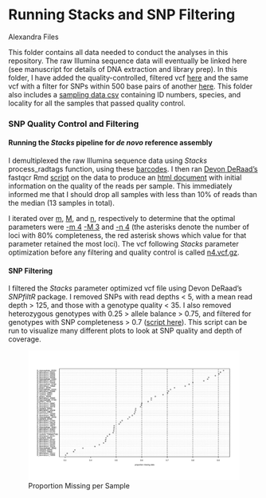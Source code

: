 Running Stacks and SNP Filtering
================
Alexandra Files

This folder contains all data needed to conduct the analyses in this
repository. The raw Illumina sequence data will eventually be linked
here (see manuscript for details of DNA extraction and library prep). In
this folder, I have added the quality-controlled, filtered vcf
[here](./Sterrhoptilus_vcf.gz) and the same vcf with a filter for SNPs
within 500 base pairs of another [here](Sterrhoptilus_vcf_thinned.gz).
This folder also includes a [sampling data
csv](./Sterrhoptilus_SamplingData.csv) containing ID numbers, species,
and locality for all the samples that passed quality control.

### SNP Quality Control and Filtering

#### Running the *Stacks* pipeline for *de novo* reference assembly

I demultiplexed the raw Illumina sequence data using *Stacks*
process_radtags function, using these
[barcodes](./Running_Stacks/Barcodes.txt). I then ran [Devon
DeRaad’s](https://github.com/DevonDeRaad) fastqcr Rmd
[script](./Running_Stacks/fastqcr.Rmd) on the data to produce an [html
document](./Running_Stacks/qc.html) with initial information on the
quality of the reads per sample. This immediately informed me that I
should drop all samples with less than 10% of reads than the median (13
samples in total).

I iterated over [m](./Running_Stacks/optimize.m.sh),
[M](./Running_Stacks/optimize.bigm.sh), and
[n](./Running_Stacks/optimize.n.sh), respectively to determine that the
optimal parameters were [-m
4](./Running_Stacks/ParameterOptimization_m_Plot.svg) [-M
3](./Running_Stacks/ParameterOptimization_BigM_Plot.svg) and [-n
4](./Running_Stacks/ParameterOptimization_n_Plot.svg) (the asterisks
denote the number of loci with 80% completeness, the red asterisk shows
which value for that parameter retained the most loci). The vcf
following *Stacks* parameter optimization before any filtering and
quality control is called [n4.vcf.gz](./Running_Stacks/n4.vcf.gz).

#### SNP Filtering

I filtered the *Stacks* parameter optimized vcf file using Devon
DeRaad’s *SNPfiltR* package. I removed SNPs with read depths \< 5, with
a mean read depth \> 125, and those with a genotype quality \< 35. I
also removed heterozygous genotypes with 0.25 \> allele balance \> 0.75,
and filtered for genotypes with SNP completeness \> 0.7 ([script
here](./QC_and_Filtering/Sterrhoptilus_SNPfiltering.R)). This script can
be run to visualize many different plots to look at SNP quality and
depth of coverage.

<figure>
<img src="./QC_and_Filtering/ProportionMissingData_bySample.svg"
alt="Proportion Missing per Sample" />
<figcaption aria-hidden="true">Proportion Missing per
Sample</figcaption>
</figure>
